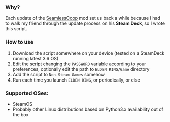 ### Why?
Each update of the [SeamlessCoop](https://github.com/LukeYui/EldenRingSeamlessCoopRelease) mod set us back a while because I had to walk my friend through the update process on his **Steam Deck**, so I wrote this script.

### How to use
1. Download the script somewhere on your device (tested on a SteamDeck running latest 3.6 OS)
2. Edit the script changing the `PASSWORD` variable according to your preferences, optionally edit the path to `ELDEN RING/Game` directory
3. Add the script to `Non-Steam Games` somehow
4. Run each time you launch `ELDEN RING`, or periodically, or else

### Supported OSes:
* SteamOS
* Probably other Linux distributions based on Python3.x availability out of the box
